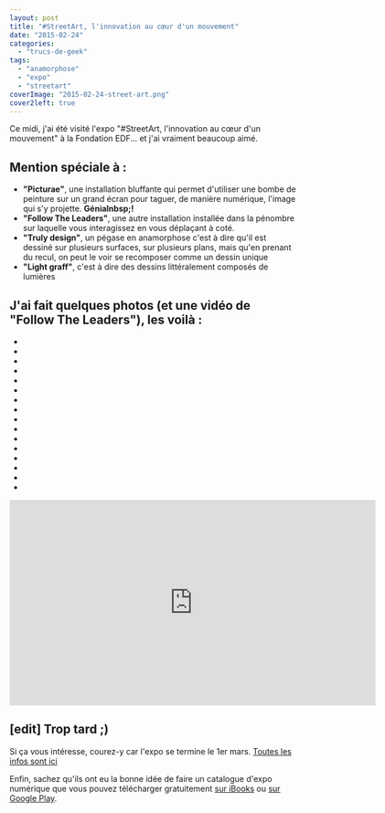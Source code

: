 ```yaml
---
layout: post
title: "#StreetArt, l'innovation au cœur d'un mouvement"
date: "2015-02-24"
categories: 
  - "trucs-de-geek"
tags: 
  - "anamorphose"
  - "expo"
  - "streetart"
coverImage: "2015-02-24-street-art.png"
cover2left: true
---
```


Ce midi, j'ai été visité l'expo "#StreetArt, l'innovation au cœur d'un mouvement" à la Fondation EDF... et j'ai vraiment beaucoup aimé.

## Mention spéciale à :

- **"Picturae"**, une installation bluffante qui permet d'utiliser une bombe de peinture sur un grand écran pour taguer, de manière numérique, l'image qui s'y projette. **Génialnbsp;!**
- **"Follow The Leaders"**, une autre installation installée dans la pénombre sur laquelle vous interagissez en vous déplaçant à coté.
- **"Truly design"**, un pégase en anamorphose c'est à dire qu'il est dessiné sur plusieurs surfaces, sur plusieurs plans, mais qu'en prenant du recul, on peut le voir se recomposer comme un dessin unique
- **"Light graff"**, c'est à dire des dessins littéralement composés de lumières

## J'ai fait quelques photos (et une vidéo de "Follow The Leaders"), les voilà :

<div id="jardin-slider" class="splide">
<div class="splide__track">
<ul class="splide__list">
<li class="splide__slide"><img src="/images/streetart/streetart-linnovation-au-cur-dun-mouvement_16012406944_o.jpg" alt=""></li>
<li class="splide__slide"><img src="/images/streetart/streetart-linnovation-au-cur-dun-mouvement_16634556495_o.jpg" alt=""></li>
<li class="splide__slide"><img src="/images/streetart/streetart-linnovation-au-cur-dun-mouvement_16634536575_o.jpg" alt=""></li>
<li class="splide__slide"><img src="/images/streetart/streetart-linnovation-au-cur-dun-mouvement_16013422944_o.jpg" alt=""></li>
<li class="splide__slide"><img src="/images/streetart/streetart-linnovation-au-cur-dun-mouvement_16447557290_o.jpg" alt=""></li>
<li class="splide__slide"><img src="/images/streetart/streetart-linnovation-au-cur-dun-mouvement_16633875302_o.jpg" alt=""></li>
<li class="splide__slide"><img src="/images/streetart/streetart-linnovation-au-cur-dun-mouvement_16015709443_o.jpg" alt=""></li>
<li class="splide__slide"><img src="/images/streetart/streetart-linnovation-au-cur-dun-mouvement_16428277837_o.jpg" alt=""></li>
<li class="splide__slide"><img src="/images/streetart/streetart-linnovation-au-cur-dun-mouvement_16448733849_o.jpg" alt=""></li>
<li class="splide__slide"><img src="/images/streetart/streetart-linnovation-au-cur-dun-mouvement_16013397664_o.jpg" alt=""></li>
<li class="splide__slide"><img src="/images/streetart/streetart-linnovation-au-cur-dun-mouvement_16609589566_o.jpg" alt=""></li>
<li class="splide__slide"><img src="/images/streetart/streetart-linnovation-au-cur-dun-mouvement_16633485121_o.jpg" alt=""></li>
<li class="splide__slide"><img src="/images/streetart/streetart-linnovation-au-cur-dun-mouvement_16448771449_o.jpg" alt=""></li>
<li class="splide__slide"><img src="/images/streetart/streetart-linnovation-au-cur-dun-mouvement_16014786713_o.jpg" alt=""></li>
<li class="splide__slide"><img src="/images/streetart/streetart-linnovation-au-cur-dun-mouvement_16634534785_o.jpg" alt=""></li>
<li class="splide__slide"><img src="/images/streetart/streetart-linnovation-au-cur-dun-mouvement_16428342767_o.jpg" alt=""></li>
</ul>
</div>
</div>

<div class="center">
<iframe src="https://player.vimeo.com/video/342137388?byline=0&amp;portrait=0" width="640" height="360" frameborder="0" allow="autoplay; fullscreen" allowfullscreen></iframe>
</div>

## \[edit\] Trop tard ;)

Si ça vous intéresse, courez-y car l'expo se termine le 1er mars. [Toutes les infos sont ici](http://fondation.edf.com/249/programmes/nos-expositions/streetart-l-innovation-au-coeur-d-un-mouvement)

Enfin, sachez qu'ils ont eu la bonne idée de faire un catalogue d'expo numérique que vous pouvez télécharger gratuitement [sur iBooks](https://itunes.apple.com/fr/book/street-art/id930125036?mt=11) ou [sur Google Play](https://play.google.com/store/books/details?id=WLPSBAAAQBAJ).
